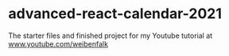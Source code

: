 # advanced-react-calendar-2021
The starter files and finished project for my Youtube tutorial at www.youtube.com/weibenfalk
